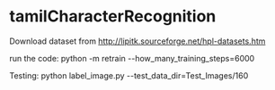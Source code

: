 # tamilCharacterRecognition

Download dataset from http://lipitk.sourceforge.net/hpl-datasets.htm

run the code: python -m retrain --how_many_training_steps=6000

Testing: python label_image.py --test_data_dir=Test_Images/160
